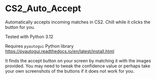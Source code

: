 # CS2_Auto_Accept
Automatically accepts incoming matches in CS2. Chill while it clicks the button for you.

Tested with Python 3.12

Requires `pyautogui` Python library
https://pyautogui.readthedocs.io/en/latest/install.html

It finds the accept button on your screen by matching it with the images provided. You may need to tweak the confidence value or perhaps take your own screenshots of the buttons if it does not work for you.
